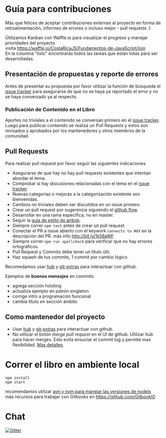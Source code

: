 # Guía para contribuciones

Más que felices de aceptar contribuciones externas al proyecto en forma de retroalimentación, informes de errores o incluso mejor - pull requests :)

Útilizamos Kanban con Waffle.io para visualizar el progreso y manejar prioridades del proyecto  
visita https://waffle.io/CostaRicaJS/Fundamentos-de-JavaScript/join   
En la columna "listo" encontrarás todos las tareas que están listas para ser desarrolladas.

## Presentación de propuestas y reporte de errores

Antes de presentar su propuesta por favor utilizar la función de búsqueda el [issue tracker](https://github.com/CostaRicaJS/Fundamentos-de-JavaScript/issues) para asegurarse de que no se haya ya reportado el error y no se haya conversado ya al respecto.

### Publicación de Contenido en el Libro

Aportes no triviales a el contenido se conversan primero en el [issue tracker](https://github.com/CostaRicaJS/Fundamentos-de-JavaScript/issues). Luego para publicar contenido se realiza un Pull Requests y estos son revisados y aprobados por los mantenedores y otros miembros de la comunidad.

## Pull Requests

Para realizar pull request por favor seguir las siguientes indicaciones

* Asegurarse de que hay no hay pull requests existentes que intentan abordar el tema.
* Comprobar si hay discusiones relacionadas con el tema en el [issue tracker](https://github.com/CostaRicaJS/Fundamentos-de-JavaScript/issues).
* Nuevas categorías o mejoras a la categorización existente son bienvenidas.
* Cambios no triviales deben ser discutidos en un issue primero.  
* Crear un pull request por sugerencia siguiendo el [github flow](https://guides.github.com/introduction/flow/).
* Desarrollar en una rama específica, no en master.
* Seguir la [guía de estilo de airbnb](https://github.com/airbnb/javascript).
* Siempre correr `npm test` antes de crear un pull request.  
* Conectar el PR a issue abierto con el keywork `connects to #XX` en la descripción del PR. más info http://bit.ly/1k58aWF   
* Siempre correr `npm run spellcheck` para verificar que no hay errores ortográficos.
* Pull Request y Commits debe tener un título útil.
* Haz squash de tus commits, 1 commit por cambio lógico.

Recomedamos usar [hub](http://hub.github.com) y [git-extras](https://github.com/tj/git-extras) para interactuar con github.

Ejemplos de __buenos mensajes__ en commits:
- agrega sección hoisting
- actualiza ejemplo en patrón singleton
- corrige intro a programación funcional
- cambia título en sección ámbito

## Como mantenedor del proyecto

- Usar [hub](http://hub.github.com) y [git-extras](https://github.com/tj/git-extras) para interactuar con github.
- No utilizar el botón _merge pull request_ en el UI de github. Utilizar hub para hacer merges. Esto evita ensuciar el commit log y permite mas flexibilidad. [Más detalles](http://blog.spreedly.com/2014/06/24/merge-pull-request-considered-harmful/).

# Correr el libro en ambiente local
```
npm install
npm start
```
recomendamos utilizar [avn y nvm para manejar las versiones de nodejs](http://gaboesquivel.com/blog/2015/automatic-node-dot-js-version-switching/)   
más recursos para trabajar con Gitbooks en https://github.com/GitbookIO

# Chat
[![Gitter](https://badges.gitter.im/Join%20Chat.svg)](https://gitter.im/CostaRicaJS/Fundamentos-de-JavaScript?utm_source=badge&utm_medium=badge&utm_campaign=pr-badge)
